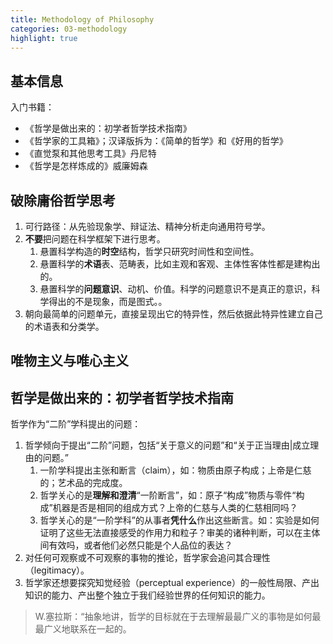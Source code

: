 ```yaml
---
title: Methodology of Philosophy
categories: 03-methodology
highlight: true
---
```


## 基本信息

入门书籍：
- 《哲学是做出来的：初学者哲学技术指南》
- 《哲学家的工具箱》；汉译版拆为：《简单的哲学》和《好用的哲学》
- 《直觉泵和其他思考工具》丹尼特
- 《哲学是怎样炼成的》威廉姆森

## 破除庸俗哲学思考

1. 可行路径：从先验现象学、辩证法、精神分析走向通用符号学。
2. **不要**把问题在科学框架下进行思考。
   1. 悬置科学构造的**时空**结构，哲学只研究时间性和空间性。
   2. 悬置科学的**术语**表、范畴表，比如主观和客观、主体性客体性都是建构出的。
   3. 悬置科学的**问题意识**、动机、价值。科学的问题意识不是真正的意识，科学得出的不是现象，而是图式。。
3. 朝向最简单的问题单元，直接呈现出它的特异性，然后依据此特异性建立自己的术语表和分类学。

## 唯物主义与唯心主义

## 哲学是做出来的：初学者哲学技术指南

哲学作为“二阶”学科提出的问题：
1. 哲学倾向于提出“二阶”问题，包括“关于意义的问题”和“关于正当理由|成立理由的问题。”
   1. 一阶学科提出主张和断言（claim），如：物质由原子构成；上帝是仁慈的；艺术品的完成度。
   2. 哲学关心的是**理解和澄清**“一阶断言”，如：原子“构成”物质与零件“构成”机器是否是相同的组成方式？上帝的仁慈与人类的仁慈相同吗？
   3. 哲学关心的是“一阶学科”的从事者**凭什么**作出这些断言。如：实验是如何证明了这些无法直接感受的作用力和粒子？审美的诸种判断，可以在主体间有效吗，或者他们必然只能是个人品位的表达？
2. 对任何可观察或不可观察的事物的推论，哲学家会追问其合理性（legitimacy）。
3. 哲学家还想要探究知觉经验（perceptual experience）的一般性局限、产出知识的能力、产出整个独立于我们经验世界的任何知识的能力。
> W.塞拉斯：“抽象地讲，哲学的目标就在于去理解最最广义的事物是如何最最广义地联系在一起的。